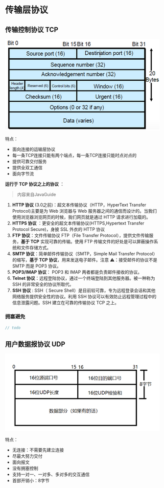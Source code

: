 # 传输层协议
## 传输控制协议 TCP
![TCP的报文格式](tcp.jpg)

特点：
- 面向连接的运输层协议 
- 每一条TCP连接只能有两个端点，每一条TCP连接只能时点对点的 
- 提供可靠交付服务 
- 提供全双工通信 
- 面向字节流

**运行于 TCP 协议之上的协议** ：
> 内容来自JavaGuide

1. **HTTP 协议** (3.0之前)：超文本传输协议（HTTP，HyperText Transfer Protocol)主要是为 Web 浏览器与 Web 服务器之间的通信而设计的。当我们使用浏览器浏览网页的时候，我们网页就是通过 HTTP 请求进行加载的。
2. **HTTPS 协议** ：更安全的超文本传输协议(HTTPS,Hypertext Transfer Protocol Secure)，身披 SSL 外衣的 HTTP 协议
3. **FTP 协议**：文件传输协议 FTP（File Transfer Protocol），提供文件传输服务，**基于 TCP** 实现可靠的传输。使用 FTP 传输文件的好处是可以屏蔽操作系统和文件存储方式。
4. **SMTP 协议**：简单邮件传输协议（SMTP，Simple Mail Transfer Protocol）的缩写，**基于 TCP 协议**，用来发送电子邮件。注意 ⚠️：接受邮件的协议不是 SMTP 而是 POP3 协议。
5. **POP3/IMAP 协议**： POP3 和 IMAP 两者都是负责邮件接收的协议。
6. **Telnet 协议**：远程登陆协议，通过一个终端登陆到其他服务器。被一种称为 SSH 的非常安全的协议所取代。
7. **SSH 协议** : SSH（ Secure Shell）是目前较可靠，专为远程登录会话和其他网络服务提供安全性的协议。利用 SSH 协议可以有效防止远程管理过程中的信息泄露问题。SSH 建立在可靠的传输协议 TCP 之上。

### 拥塞避免
```js
// todo
```

## 用户数据报协议 UDP
![UDP的报文格式](udp.png)

特点：
- 无连接：不需要先建立连接 
- 尽最大努力交付 
- 面向报文
- 没有拥塞控制 
- 支持一对一、一对多、多对多的交互通信 
- 首部开销小：8字节

